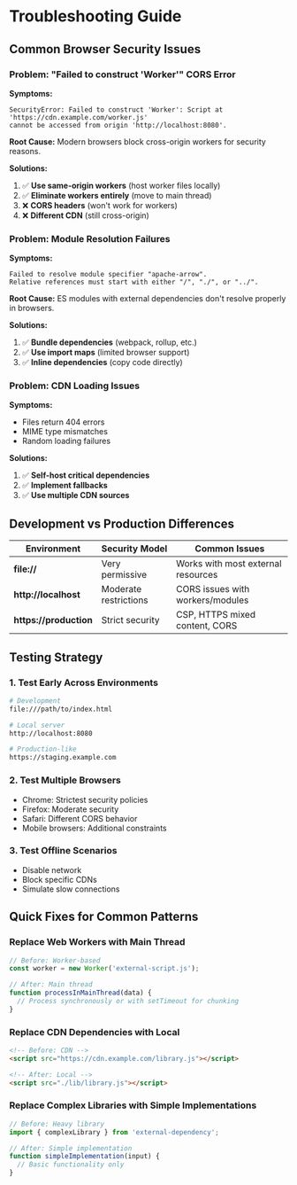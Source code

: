 # Troubleshooting Guide

## Common Browser Security Issues

### Problem: "Failed to construct 'Worker'" CORS Error

**Symptoms:**
```
SecurityError: Failed to construct 'Worker': Script at 'https://cdn.example.com/worker.js' 
cannot be accessed from origin 'http://localhost:8080'.
```

**Root Cause:** Modern browsers block cross-origin workers for security reasons.

**Solutions:**
1. ✅ **Use same-origin workers** (host worker files locally)
2. ✅ **Eliminate workers entirely** (move to main thread)
3. ❌ **CORS headers** (won't work for workers)
4. ❌ **Different CDN** (still cross-origin)

### Problem: Module Resolution Failures

**Symptoms:**
```
Failed to resolve module specifier "apache-arrow". 
Relative references must start with either "/", "./", or "../".
```

**Root Cause:** ES modules with external dependencies don't resolve properly in browsers.

**Solutions:**
1. ✅ **Bundle dependencies** (webpack, rollup, etc.)
2. ✅ **Use import maps** (limited browser support)
3. ✅ **Inline dependencies** (copy code directly)

### Problem: CDN Loading Issues

**Symptoms:**
- Files return 404 errors
- MIME type mismatches
- Random loading failures

**Solutions:**
1. ✅ **Self-host critical dependencies**
2. ✅ **Implement fallbacks**
3. ✅ **Use multiple CDN sources**

## Development vs Production Differences

| Environment | Security Model | Common Issues |
|-------------|---------------|---------------|
| **file://** | Very permissive | Works with most external resources |
| **http://localhost** | Moderate restrictions | CORS issues with workers/modules |
| **https://production** | Strict security | CSP, HTTPS mixed content, CORS |

## Testing Strategy

### 1. Test Early Across Environments
```bash
# Development
file:///path/to/index.html

# Local server
http://localhost:8080

# Production-like
https://staging.example.com
```

### 2. Test Multiple Browsers
- Chrome: Strictest security policies
- Firefox: Moderate security
- Safari: Different CORS behavior
- Mobile browsers: Additional constraints

### 3. Test Offline Scenarios
- Disable network
- Block specific CDNs
- Simulate slow connections

## Quick Fixes for Common Patterns

### Replace Web Workers with Main Thread
```javascript
// Before: Worker-based
const worker = new Worker('external-script.js');

// After: Main thread
function processInMainThread(data) {
  // Process synchronously or with setTimeout for chunking
}
```

### Replace CDN Dependencies with Local
```html
<!-- Before: CDN -->
<script src="https://cdn.example.com/library.js"></script>

<!-- After: Local -->
<script src="./lib/library.js"></script>
```

### Replace Complex Libraries with Simple Implementations
```javascript
// Before: Heavy library
import { complexLibrary } from 'external-dependency';

// After: Simple implementation
function simpleImplementation(input) {
  // Basic functionality only
}
```